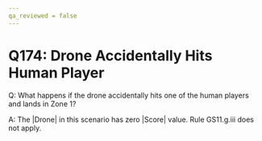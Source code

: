 ```yaml
---
qa_reviewed = false
---
```


# Q174: Drone Accidentally Hits Human Player

Q: What happens if the drone accidentally hits one of the human players and lands in Zone 1?

A: The |Drone| in this scenario has zero |Score| value. Rule GS11.g.iii does not apply.